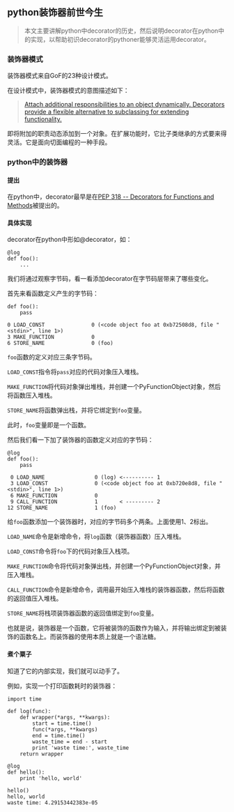 ## python装饰器前世今生

> 本文主要讲解python中decorator的历史，然后说明decorator在python中的实现，以帮助初识decorator的pythoner能够灵活运用decorator。

### 装饰器模式

装饰器模式来自GoF的23种设计模式。

在设计模式中，装饰器模式的意图描述如下：

> [Attach additional responsibilities to an object dynamically. Decorators provide a flexible alternative to subclassing for extending functionality.](http://c2.com/cgi/wiki?DecoratorPattern)

即将附加的职责动态添加到一个对象。在扩展功能时，它比子类继承的方式要来得灵活。它是面向切面编程的一种手段。

### python中的装饰器

#### 提出

在python中，decorator最早是在[PEP 318 -- Decorators for Functions and Methods](https://www.python.org/dev/peps/pep-0318/)被提出的。

#### 具体实现

decorator在python中形如@decorator，如：

    @log
    def foo():
        ...

我们将通过观察字节码，看一看添加decorator在字节码层带来了哪些变化。

首先来看函数定义产生的字节码：

    def foo():
        pass
    
    0 LOAD_CONST               0 (<code object foo at 0xb72508d8, file "<stdin>", line 1>)
    3 MAKE_FUNCTION            0
    6 STORE_NAME               0 (foo)

`foo`函数的定义对应三条字节码。

`LOAD_CONST`指令将`pass`对应的代码对象压入堆栈。

`MAKE_FUNCTION`将代码对象弹出堆栈，并创建一个PyFunctionObject对象，然后将函数压入堆栈。

`STORE_NAME`将函数弹出栈，并将它绑定到`foo`变量。

此时，`foo`变量即是一个函数。

然后我们看一下加了装饰器的函数定义对应的字节码：

    @log
    def foo():
        pass
        
     0 LOAD_NAME                0 (log) <---------- 1
     3 LOAD_CONST               0 (<code object foo at 0xb720e8d8, file "<stdin>", line 1>)
     6 MAKE_FUNCTION            0
     9 CALL_FUNCTION            1       < --------- 2
    12 STORE_NAME               1 (foo)
    
给`foo`函数添加一个装饰器时，对应的字节码多个两条。上面使用1、2标出。

`LOAD_NAME`命令是新增命令，将`log`函数（装饰器函数）压入堆栈。

`LOAD_CONST`命令将`foo`下的代码对象压入栈项。

`MAKE_FUNCTION`命令将代码对象弹出栈，并创建一个PyFunctionObject对象，并压入堆栈。

`CALL_FUNCTION`命令是新增命令，调用最开始压入堆栈的装饰器函数，然后将函数的返回值压入堆栈。

`STORE_NAME`将栈项装饰器函数的返回值绑定到`foo`变量。
    
也就是说，装饰器是一个函数，它将被装饰的函数作为输入，并将输出绑定到被装饰的函数名上。而装饰器的使用本质上就是一个语法糖。

#### 煮个粟子

知道了它的内部实现，我们就可以动手了。

例如，实现一个打印函数耗时的装饰器：

    import time
    
    def log(func):
        def wrapper(*args, **kwargs):
            start = time.time()
            func(*args, **kwargs)
            end = time.time()
            waste_time = end - start
            print 'waste time:', waste_time
        return wrapper
    
    @log
    def hello():
        print 'hello, world'
    
    hello()
    hello, world
    waste time: 4.29153442383e-05


